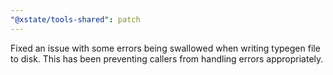 ```yaml
---
"@xstate/tools-shared": patch
---
```


Fixed an issue with some errors being swallowed when writing typegen file to disk. This has been preventing callers from handling errors appropriately.
